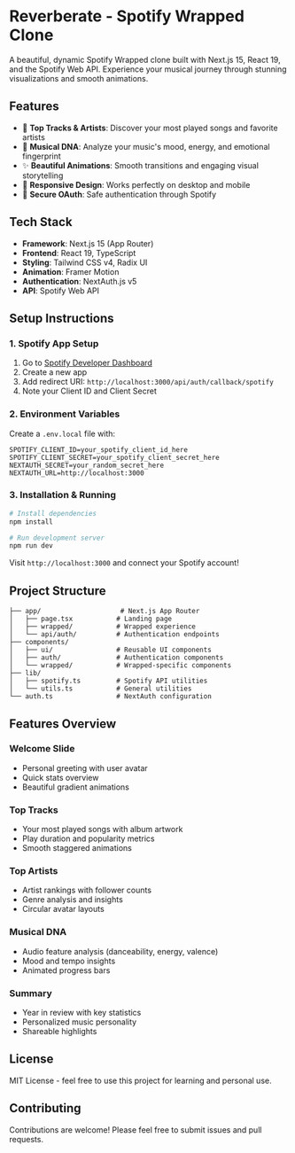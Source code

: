 # Reverberate - Spotify Wrapped Clone

A beautiful, dynamic Spotify Wrapped clone built with Next.js 15, React 19, and the Spotify Web API. Experience your musical journey through stunning visualizations and smooth animations.

## Features

- 🎵 **Top Tracks & Artists**: Discover your most played songs and favorite artists
- 🧬 **Musical DNA**: Analyze your music's mood, energy, and emotional fingerprint
- ✨ **Beautiful Animations**: Smooth transitions and engaging visual storytelling
- 📱 **Responsive Design**: Works perfectly on desktop and mobile
- 🔐 **Secure OAuth**: Safe authentication through Spotify

## Tech Stack

- **Framework**: Next.js 15 (App Router)
- **Frontend**: React 19, TypeScript
- **Styling**: Tailwind CSS v4, Radix UI
- **Animation**: Framer Motion
- **Authentication**: NextAuth.js v5
- **API**: Spotify Web API

## Setup Instructions

### 1. Spotify App Setup

1. Go to [Spotify Developer Dashboard](https://developer.spotify.com/dashboard)
2. Create a new app
3. Add redirect URI: `http://localhost:3000/api/auth/callback/spotify`
4. Note your Client ID and Client Secret

### 2. Environment Variables

Create a `.env.local` file with:

```env
SPOTIFY_CLIENT_ID=your_spotify_client_id_here
SPOTIFY_CLIENT_SECRET=your_spotify_client_secret_here
NEXTAUTH_SECRET=your_random_secret_here
NEXTAUTH_URL=http://localhost:3000
```

### 3. Installation & Running

```bash
# Install dependencies
npm install

# Run development server
npm run dev
```

Visit `http://localhost:3000` and connect your Spotify account!

## Project Structure

```
├── app/                    # Next.js App Router
│   ├── page.tsx           # Landing page
│   ├── wrapped/           # Wrapped experience
│   └── api/auth/          # Authentication endpoints
├── components/
│   ├── ui/                # Reusable UI components
│   ├── auth/              # Authentication components
│   └── wrapped/           # Wrapped-specific components
├── lib/
│   ├── spotify.ts         # Spotify API utilities
│   └── utils.ts           # General utilities
└── auth.ts                # NextAuth configuration
```

## Features Overview

### Welcome Slide
- Personal greeting with user avatar
- Quick stats overview
- Beautiful gradient animations

### Top Tracks
- Your most played songs with album artwork
- Play duration and popularity metrics
- Smooth staggered animations

### Top Artists
- Artist rankings with follower counts
- Genre analysis and insights
- Circular avatar layouts

### Musical DNA
- Audio feature analysis (danceability, energy, valence)
- Mood and tempo insights
- Animated progress bars

### Summary
- Year in review with key statistics
- Personalized music personality
- Shareable highlights

## License

MIT License - feel free to use this project for learning and personal use.

## Contributing

Contributions are welcome! Please feel free to submit issues and pull requests.
